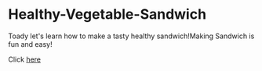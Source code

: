 # Healthy-Vegetable-Sandwich

Toady let's learn how to make a tasty healthy sandwich!Making Sandwich is fun and easy!

Click [here]( https://monikavarshini.github.io/Healthy-Vegetable-Sandwich/.//recipe.md)
